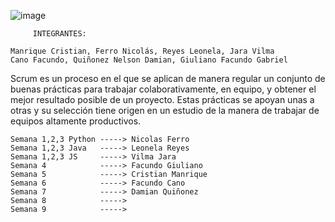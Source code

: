 ![image](https://github.com/CodeSystem2022/WorkBots_Tercer_Semestre/assets/112594803/6ba42201-c875-41b8-8d3c-f6d187cb693d)



         INTEGRANTES:
                                                                   
    Manrique Cristian, Ferro Nicolás, Reyes Leonela, Jara Vilma
    Cano Facundo, Quiñonez Nelson Damian, Giuliano Facundo Gabriel
                                                                   
Scrum es un proceso en el que se aplican de manera regular un conjunto de buenas prácticas para trabajar colaborativamente, en equipo, y obtener el mejor resultado posible de un proyecto. Estas prácticas se apoyan unas a otras y su selección tiene origen en un estudio de la manera de trabajar de equipos altamente productivos.

    Semana 1,2,3 Python -----> Nicolas Ferro
    Semana 1,2,3 Java   -----> Leonela Reyes
    Semana 1,2,3 JS     -----> Vilma Jara
    Semana 4            -----> Facundo Giuliano
    Semana 5            -----> Cristian Manrique
    Semana 6            -----> Facundo Cano
    Semana 7            -----> Damian Quiñonez
    Semana 8            -----> 
    Semana 9            ----->
    
